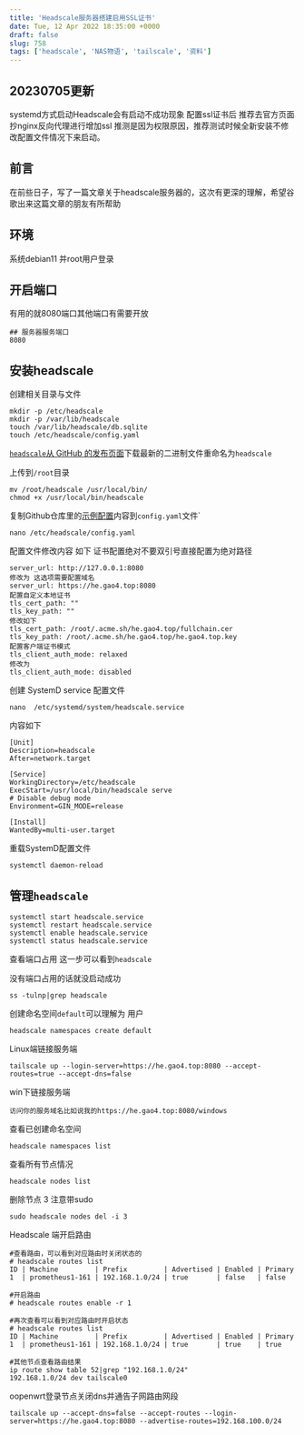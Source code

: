 ```yaml
---
title: 'Headscale服务器搭建启用SSL证书'
date: Tue, 12 Apr 2022 18:35:00 +0000
draft: false
slug: 758
tags: ['headscale', 'NAS物语', 'tailscale', '资料']
---
```

## 20230705更新
systemd方式启动Headscale会有启动不成功现象 配置ssl证书后 推荐去官方页面抄nginx反向代理进行增加ssl
推测是因为权限原因，推荐测试时候全新安装不修改配置文件情况下来启动。

前言
--

在前些日子，写了一篇文章关于headscale服务器的，这次有更深的理解，希望谷歌出来这篇文章的朋友有所帮助

环境
--

系统debian11 并root用户登录

开启端口
----

有用的就8080端口其他端口有需要开放

```
## 服务器服务端口
8080 
```

安装headscale
-----------

创建相关目录与文件

```
mkdir -p /etc/headscale
mkdir -p /var/lib/headscale
touch /var/lib/headscale/db.sqlite
touch /etc/headscale/config.yaml 
```

[`headscale`从 GitHub 的发布页面](https://github.com/juanfont/headscale/releases)下载最新的二进制文件重命名为`headscale`

上传到`/root`目录

```
mv /root/headscale /usr/local/bin/
chmod +x /usr/local/bin/headscale 
```

复制Github仓库里的[示例配置](https://github.com/juanfont/headscale/blob/main/config-example.yaml)内容到`config.yaml`文件\`

```
nano /etc/headscale/config.yaml 
```

配置文件修改内容 如下 证书配置绝对不要双引号直接配置为绝对路径

```
server_url: http://127.0.0.1:8080
修改为 这选项需要配置域名
server_url: https://he.gao4.top:8080
配置自定义本地证书
tls_cert_path: ""
tls_key_path: ""
修改如下 
tls_cert_path: /root/.acme.sh/he.gao4.top/fullchain.cer
tls_key_path: /root/.acme.sh/he.gao4.top/he.gao4.top.key
配置客户端证书模式
tls_client_auth_mode: relaxed
修改为
tls_client_auth_mode: disabled 
```

创建 SystemD service 配置文件

```
nano  /etc/systemd/system/headscale.service 
```

内容如下

```
[Unit]
Description=headscale
After=network.target

[Service]
WorkingDirectory=/etc/headscale
ExecStart=/usr/local/bin/headscale serve
# Disable debug mode
Environment=GIN_MODE=release

[Install]
WantedBy=multi-user.target 
```

重载SystemD配置文件

```
systemctl daemon-reload 
```

管理`headscale`
-------------

```
systemctl start headscale.service
systemctl restart headscale.service
systemctl enable headscale.service
systemctl status headscale.service 
```

查看端口占用 这一步可以看到`headscale`

没有端口占用的话就没启动成功

```
ss -tulnp|grep headscale 
```

创建命名空间`default`可以理解为 用户

```
headscale namespaces create default 
```

Linux端链接服务端

```
tailscale up --login-server=https://he.gao4.top:8080 --accept-routes=true --accept-dns=false 
```

win下链接服务端

```
访问你的服务域名比如说我的https://he.gao4.top:8080/windows 
```

查看已创建命名空间

```
headscale namespaces list 
```

查看所有节点情况

```
headscale nodes list 
```

删除节点 3 注意带sudo

```
sudo headscale nodes del -i 3 
```

Headscale 端开启路由
```
#查看路由，可以看到对应路由时关闭状态的
# headscale routes list 
ID | Machine         | Prefix         | Advertised | Enabled | Primary
1  | prometheus1-161 | 192.168.1.0/24 | true       | false   | false  

#开启路由
# headscale routes enable -r 1

#再次查看可以看到对应路由时开启状态
# headscale routes list    
ID | Machine         | Prefix         | Advertised | Enabled | Primary
1  | prometheus1-161 | 192.168.1.0/24 | true       | true    | true

#其他节点查看路由结果
ip route show table 52|grep "192.168.1.0/24"
192.168.1.0/24 dev tailscale0

```

oopenwrt登录节点关闭dns并通告子网路由网段

```
tailscale up --accept-dns=false --accept-routes --login-server=https://he.gao4.top:8080 --advertise-routes=192.168.100.0/24
```